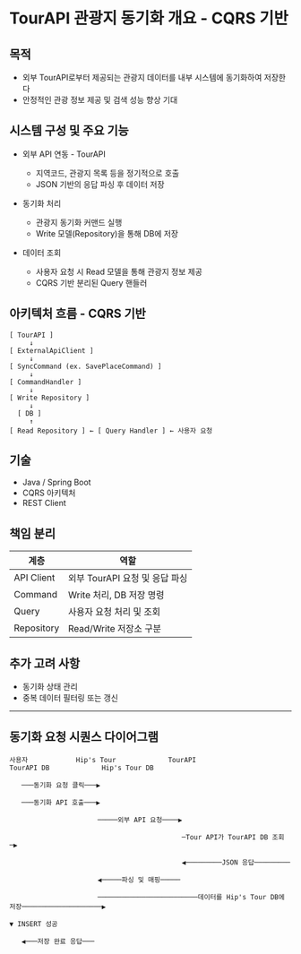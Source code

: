 # TourAPI 관광지 동기화 개요 - CQRS 기반

## 목적
+ 외부 TourAPI로부터 제공되는 관광지 데이터를 내부 시스템에 동기화하여 저장한다
+ 안정적인 관광 정보 제공 및 검색 성능 향상 기대

## 시스템 구성 및 주요 기능
+ 외부 API 연동 - TourAPI
  + 지역코드, 관광지 목록 등을 정기적으로 호출
  + JSON 기반의 응답 파싱 후 데이터 저장

+ 동기화 처리
  + 관광지 동기화 커맨드 실행
  + Write 모델(Repository)을 통해 DB에 저장

+ 데이터 조회
  + 사용자 요청 시 Read 모델을 통해 관광지 정보 제공
  + CQRS 기반 분리된 Query 핸들러

## 아키텍처 흐름 - CQRS 기반
```text
[ TourAPI ]
     ↓
[ ExternalApiClient ]
     ↓
[ SyncCommand (ex. SavePlaceCommand) ]
     ↓
[ CommandHandler ]
     ↓
[ Write Repository ]
     ↓
  [ DB ]
     ↑
[ Read Repository ] ← [ Query Handler ] ← 사용자 요청
```

## 기술
+ Java / Spring Boot
+ CQRS 아키텍처
+ REST Client

## 책임 분리
| 계층 | 역할 |
| --- | --- |
| API Client | 외부 TourAPI 요청 및 응답 파싱 |
| Command | Write 처리, DB 저장 명령 |
| Query | 사용자 요청 처리 및 조회 |
| Repository | Read/Write 저장소 구분 |

## 추가 고려 사항
+ 동기화 상태 관리
+ 중복 데이터 필터링 또는 갱신

---

## 동기화 요청 시퀀스 다이어그램
```text
사용자            Hip's Tour             TourAPI                  TourAPI DB             Hip's Tour DB

   ───동기화 요청 클릭───▶                   
   
   ───동기화 API 호출───▶
  
                      ─────외부 API 요청────▶ 
                  
                                           ─Tour API가 TourAPI DB 조회─▶ 
                                            
                                           ◀─────────JSON 응답─────────
                  
                      ◀─────파싱 및 매핑─────
                      
                      ─────────────────────────데이터를 Hip's Tour DB에 저장────────────────────▶
                                                                                              ▼ INSERT 성공
                  
   ◀───저장 완료 응답───
```
